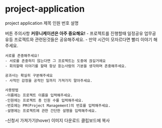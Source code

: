 # project-application
project application
제목
인원
번호
설명

버튼
    주의사항
    **커뮤니케이션은 아주 중요해요!**
    - 프로젝트를 진행할때 일정공유 업무공유등 프로젝트와 관련된것들은 공유해주세요.
    - 만약 시간이 모자르다면 빨리 이야기 해주세요.

    서로를 존중해주세요!
    - 서로를 존중하지 않는다면 그 프로젝트는 도중에 끊길거에요
    - 회의할때 이야기를 할때 항상 듣는사람의 기분을 생각하며 존중해주세요.

    공과사는 확실히 구분해주세요
    - 사적인 감정을 공적인 일까지 가져가지 말아주세요.

    사용방법
    -이름에는 프로젝트 이름을 입력해주세요.
    -인원에는 프로젝트 총 인원 수를 입력해주세요.
    -번호에는 PM(Project Management)의 번호를 입력해주세요.
    -설명에는 프로젝트에 관한 간단한 설명을 입력해주세요.

  
-신청서 가져가기(hover)
    이미지 다운로드
    클립보드에 복사
